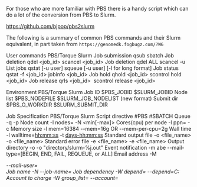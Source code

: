 For those who are more familiar with PBS there is a handy script which can do a lot of the conversion from PBS to Slurm.

https://github.com/bjpop/pbs2slurm

The following is a summary of common PBS commands and their Slurm equivalent, in part taken from `https://genomedk.fogbugz.com/?W6`


User commands 	PBS/Torque 		Slurm
Job submission 	qsub <job script> 	sbatch <job script>
Job deletion 	qdel <job_id> 		scancel <job_id>
Job deletion 	qdel ALL 		scancel -u <user>
List jobs 	qstat [-u user] 	squeue [-u user] [-l for long format]
Job status 	qstat -f <job_id> 	jobinfo <job_id>
Job hold 	qhold <job_id> 		scontrol hold <job_id>
Job release 	qrls <job_id> 	​	scontrol release <job_id>

Environment 	PBS/Torque 		Slurm
Job ID 		$PBS_JOBID 		$SLURM_JOBID
Node list  	$PBS_NODEFILE 		$SLURM_JOB_NODELIST (new format)
Submit dir 	$PBS_O_WORKDIR 		$SLURM_SUBMIT_DIR

Job Specification 	PBS/Torque 		Slurm
Script directive 	#PBS 			#SBATCH
Queue 			-q <queue> 		-p <partition>
Node count 		-l nodes=<number>	-N <min[-max]>
Cores(cpu) per node 	-l ppn=<number> 	-c <number>
Memory size 		-l mem=16384 		--mem=16g OR --mem-per-cpu=2g
Wall time  		-l walltime=<hh:mm:ss> 	-t <days-hh:mm:ss>
Standard output file 	-o <file_name> 		-o <file_name>
Standard error file 	-e <file_name> 		-e <file_name>
Output directory 	-o <directory> 		-o "directory/slurm-%j.out"
Event notification 	-m abe 			--mail-type=[BEGIN, END, FAIL, REQUEUE, or ALL]
Email address 		-M <address> 		--mail-user=<address>
Job name 		-N <name> 		--job-name=<name>
Job dependency 		-W depend= 		--depend=C:<jobid>
Account to charge 	-W group_list=<account> --account=<account>
